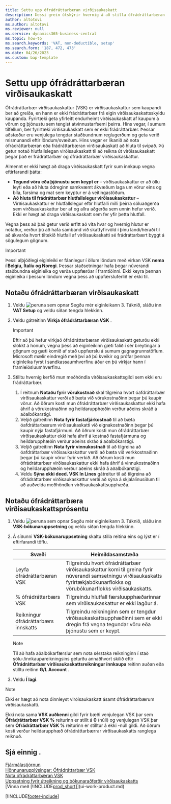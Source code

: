 ```yaml
---
title: Settu upp ófrádráttarbæran virðisaukaskatt
description: Þessi grein útskýrir hvernig á að stilla ófrádráttarbæran VSK í Microsoft Dynamics 365 Business Central.
author: altotovi
ms.author: altotovi
ms.reviewer: null
ms.service: dynamics365-business-central
ms.topic: how-to
ms.search.keywords: 'VAT, non-deductible, setup'
ms.search.form: '187, 472, 473'
ms.date: 04/26/2023
ms.custom: bap-template
---
```


# Settu upp ófrádráttarbæran virðisaukaskatt

Ófrádráttarbær virðisaukaskattur (VSK) er virðisaukaskattur sem kaupandi ber að greiða, en hann er ekki frádráttarbær frá eigin virðisaukaskattsskyldu kaupanda. Fyrirtæki geta yfirleitt endurheimt virðisaukaskatt af kaupum á vörum og þjónustu sem tengist atvinnustarfsemi þeirra. Hins vegar, í sumum tilfellum, ber fyrirtæki virðisaukaskatt sem er ekki frádráttarbær. Þessar aðstæður eru venjulega tengdar staðbundnum reglugerðum og geta verið mismunandi eftir löndum/svæðum. Hins vegar er líkanið að nota ófrádráttarbæran eða frádráttarbæran virðisaukaskatt að hluta til svipað. Þú getur notað hlutfallslegan virðisaukaskatt til að reikna út virðisaukaskatt þegar það er frádráttarbær og ófrádráttarbær virðisaukaskattur.

Almennt er ekki hægt að draga virðisaukaskatt fyrir sum innkaup vegna eftirfarandi þátta:

- **Tegund vöru eða þjónustu sem keypt er** – virðisaukaskattur er að öllu leyti eða að hluta ódreginn samkvæmt ákvæðum laga um vörur eins og bíla, farsíma og mat sem keyptur er á veitingastöðum.
- **Að hluta til frádráttarbær hlutfallslegur virðisaukaskattur** – Virðisaukaskattur er hlutfallslegur eftir hlutfalli milli þeirra söluaðgerða sem virðisaukaskattur ber af og allra aðgerða sem unnin hefur verið. Ekki er hægt að draga virðisaukaskatt sem fer yfir þetta hlutfall.

Vegna þess að það getur verið erfitt að vita hvar og hvernig hlutur er notaður, verður þú að hafa samband við skattyfirvöld í þínu landi/héraði til að ákvarða hvort tiltekið hlutfall af virðisaukaskatti sé frádráttarbært byggt á sögulegum gögnum. 

> [!IMPORTANT]
> Þessi alþjóðlegi eiginleiki er fáanlegur í öllum löndum með virkan VSK **nema í Belgíu, Ítalíu og Noregi**. Þessar staðsetningar hafa þegar núverandi staðbundna eiginleika og verða uppfærðar í framtíðinni. Ekki keyra þennan eiginleika í þessum löndum vegna þess að uppfærsluferlið er ekki til.

## Notaðu ófrádráttarbæran virðisaukaskatt

1. Veldu ![peruna sem opnar Segðu mér eiginleikann 3.](media/ui-search/search_small.png "Segðu mér hvað þú vilt gera") Táknið, sláðu inn **VAT Setup** og veldu síðan tengda hlekkinn.
2. Veldu gátreitinn **Virkja ófrádráttarbæran VSK** .

    > [!IMPORTANT]
    > Eftir að þú hefur virkjað ófrádráttarbæran virðisaukaskatt geturðu ekki slökkt á honum, vegna þess að eiginleikinn gæti falið í sér breytingar á gögnum og gæti komið af stað uppfærslu á sumum gagnagrunnstöflum. Microsoft mælir eindregið með því að þú kveikir og prófar þennan eiginleika fyrst í sandkassaumhverfinu áður en þú virkjar hann í framleiðsluumhverfinu.

3. Stilltu hvernig kerfið mun meðhöndla virðisaukaskattsgildi sem ekki eru frádráttarbær.

    1. Í reitnum **Notaðu fyrir vörukostnað**  skal tilgreina hvort óafdráttarbær virðisaukaskattur verði að bæta við vörukostnaðinn þegar þú kaupir vörur. Að öðrum kosti mun ófrádráttarbær virðisaukaskattur ekki hafa áhrif á vörukostnaðinn og heildarupphæðin verður aðeins skráð á aðalbókarstigi.
    2. Veljið gátreitinn **Nota fyrir fastafjárkostnað** til að bæta óafdráttarbærum virðisaukaskatti við eignakostnaðinn þegar þú kaupir nýja fastafjármuni. Að öðrum kosti mun ófrádráttarbær virðisaukaskattur ekki hafa áhrif á kostnað fastafjármuna og heildarupphæðin verður aðeins skráð á aðalbókarstigi.
    3. Veljið gátreitinn **Nota fyrir vinnukostnað** til að tilgreina að óafdráttarbær virðisaukaskattur verði að bæta við verkkostnaðinn þegar þú kaupir vörur fyrir verkið. Að öðrum kosti mun ófrádráttarbær virðisaukaskattur ekki hafa áhrif á vinnukostnaðinn og heildarupphæðin verður aðeins skráð á aðalbókarstigi.
    4. Veldu **Sýna ekki deed. VSK In Lines** gátreitur til að tilgreina að ófrádráttarbær virðisaukaskattur verði að sýna á skjalalínusíðum til að auðvelda meðhöndlun virðisaukaskattsupphæða.

## Notaðu ófrádráttarbæra virðisaukaskattsprósentu

1. Veldu ![peruna sem opnar Segðu mér eiginleikann 3.](media/ui-search/search_small.png "Segðu mér hvað þú vilt gera") Táknið, sláðu inn **VSK-bókunaruppsetning** og veldu síðan tengda hlekkinn.
2. Á síðunni **VSK-bókunaruppsetning**  skaltu stilla reitina eins og lýst er í eftirfarandi töflu.

    | Svæði | Heimildasamstæða |
    |-------|-------------|
    | Leyfa ófrádráttarbæran VSK | Tilgreindu hvort ófrádráttarbær virðisaukaskattur komi til greina fyrir núverandi samsetningu virðisaukaskatts fyrirtækjabókunarflokks og vörubókunarflokks virðisaukaskatts. |
    | % ófrádráttarbærs VSK | Tilgreindu hlutfall færsluupphæðarinnar sem virðisaukaskattur er ekki lagður á. |
    | Reikningur ófrádráttarbærs innskatts | Tilgreindu reikninginn sem er tengdur virðisaukaskattsupphæðinni sem er ekki dregin frá vegna tegundar vöru eða þjónustu sem er keypt. |

    > [!NOTE]
    > Til að hafa aðalbókarfærslur sem nota sérstaka reikninginn í stað sölu-/innkaupareikningsins geturðu annaðhvort skilið eftir  **Ófrádráttarbær virðisaukaskattsreikningur innkaupa** reitinn auðan eða stilltu reitinn **G/L Account** .

3. Veldu **Í lagi**.

> [!NOTE]
> Ekki er hægt að nota óinnleyst virðisaukaskatt ásamt ófrádráttarbærum virðisaukaskatti.
>
> Ekki nota sama **VSK auðkenni** gildi fyrir bæði venjulegan VSK þar sem **Ófrádráttarbær VSK %** reiturinn er stillt á **0** (núll) og venjulegan VSK þar sem **Ófrádráttarbær VSK %** reiturinn er stilltur á ekki -núll gildi. Að öðrum kosti verður heildarupphæð ófrádráttarbærrar virðisaukaskatts ranglega reiknuð.

## Sjá einnig .

[Fjármálastjórnun](finance.md)  
[Hönnunarupplýsingar: Ófrádráttarbær VSK](design-details-nondeductible-vat.md)  
[Nota ófrádráttarbæran VSK](finance-how-use-non-deductible-vat.md)  
[Uppsetning fyrir útreikning og bókunaraðferðir virðisaukaskatts](finance-setup-vat.md)  
[Vinna með [!INCLUDE[prod_short](includes/prod_short.md)]](ui-work-product.md)  

[!INCLUDE[footer-include](includes/footer-banner.md)]
